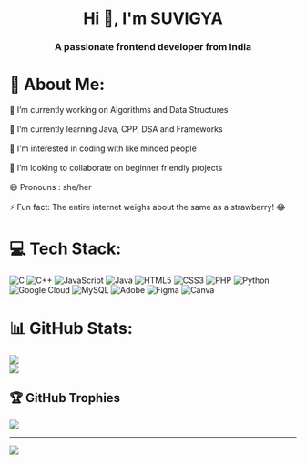 <h1 align="center">Hi 👋, I'm SUVIGYA</h1>

<h3 align="center">A passionate frontend developer from India</h3>

# 💫 About Me:
🎯  I’m currently working on Algorithms and Data Structures<br><br>🌱 I’m currently learning Java, CPP, DSA and Frameworks<br><br>👀 I'm interested in coding with like minded people<br><br>👯 I’m looking to collaborate on beginner friendly projects<br><br>😄 Pronouns : she/her<br><br>⚡ Fun fact: The entire internet weighs about the same as a strawberry! 😂


# 💻 Tech Stack:
![C](https://img.shields.io/badge/c-%2300599C.svg?style=for-the-badge&logo=c&logoColor=white) ![C++](https://img.shields.io/badge/c++-%2300599C.svg?style=for-the-badge&logo=c%2B%2B&logoColor=white) ![JavaScript](https://img.shields.io/badge/javascript-%23323330.svg?style=for-the-badge&logo=javascript&logoColor=%23F7DF1E) ![Java](https://img.shields.io/badge/java-%23ED8B00.svg?style=for-the-badge&logo=openjdk&logoColor=white) ![HTML5](https://img.shields.io/badge/html5-%23E34F26.svg?style=for-the-badge&logo=html5&logoColor=white) ![CSS3](https://img.shields.io/badge/css3-%231572B6.svg?style=for-the-badge&logo=css3&logoColor=white) ![PHP](https://img.shields.io/badge/php-%23777BB4.svg?style=for-the-badge&logo=php&logoColor=white) ![Python](https://img.shields.io/badge/python-3670A0?style=for-the-badge&logo=python&logoColor=ffdd54) ![Google Cloud](https://img.shields.io/badge/GoogleCloud-%234285F4.svg?style=for-the-badge&logo=google-cloud&logoColor=white) ![MySQL](https://img.shields.io/badge/mysql-4479A1.svg?style=for-the-badge&logo=mysql&logoColor=white) ![Adobe](https://img.shields.io/badge/adobe-%23FF0000.svg?style=for-the-badge&logo=adobe&logoColor=white) ![Figma](https://img.shields.io/badge/figma-%23F24E1E.svg?style=for-the-badge&logo=figma&logoColor=white) ![Canva](https://img.shields.io/badge/Canva-%2300C4CC.svg?style=for-the-badge&logo=Canva&logoColor=white)

# 📊 GitHub Stats:
<!-- ![](https://github-readme-stats.vercel.app/api?username=suvigya-rai&theme=dracula&hide_border=false&include_all_commits=true&count_private=false)<br/> -->
![](https://nirzak-streak-stats.vercel.app/?user=suvigya-rai&theme=dracula&hide_border=false)<br/>
![](https://github-readme-stats.vercel.app/api/top-langs/?username=suvigya-rai&theme=dracula&hide_border=false&include_all_commits=true&count_private=false&layout=compact)

## 🏆 GitHub Trophies
![](https://github-profile-trophy.vercel.app/?username=suvigya-rai&theme=radical&no-frame=false&no-bg=true&margin-w=4)

---
[![](https://visitcount.itsvg.in/api?id=suvigya-rai&icon=0&color=0)](https://visitcount.itsvg.in)





